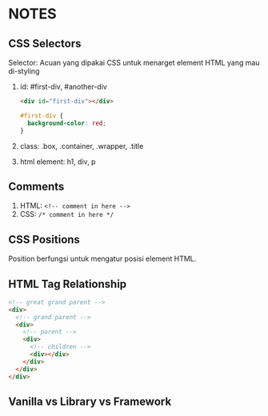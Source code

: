 # NOTES

## CSS Selectors

Selector: Acuan yang dipakai CSS untuk menarget element HTML yang mau di-styling

1. id: #first-div, #another-div

   ```html
   <div id="first-div"></div>
   ```

   ```css
   #first-div {
     background-color: red;
   }
   ```

2. class: .box, .container, .wrapper, .title
3. html element: h1, div, p

## Comments

1. HTML: `<!-- comment in here -->`
2. CSS: `/* comment in here */`

## CSS Positions

Position berfungsi untuk mengatur posisi element HTML.

## HTML Tag Relationship

```html
<!-- great grand parent -->
<div>
  <!-- grand parent -->
  <div>
    <!-- parent -->
    <div>
      <!-- children -->
      <div></div>
    </div>
  </div>
</div>
```

## Vanilla vs Library vs Framework
